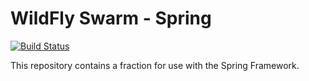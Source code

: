 
# WildFly Swarm - Spring

[![Build Status](https://projectodd.ci.cloudbees.com/buildStatus/icon?job=wildfly-swarm-spring)](https://projectodd.ci.cloudbees.com/job/wildfly-swarm-spring/)

This repository contains a fraction for use with the Spring Framework.
